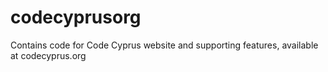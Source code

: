 # codecyprusorg
Contains code for Code Cyprus website and supporting features, available at codecyprus.org
